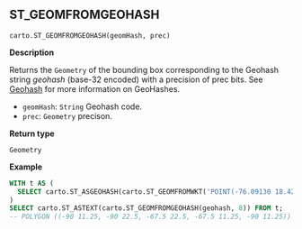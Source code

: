 ## ST_GEOMFROMGEOHASH

```sql:signature
carto.ST_GEOMFROMGEOHASH(geomHash, prec)
```

**Description**

Returns the `Geometry` of the bounding box corresponding to the Geohash string _geohash_ (base-32 encoded) with a precision of prec bits. See [Geohash](https://www.geomesa.org/documentation/stable/user/appendix/utils.html#geohash) for more information on GeoHashes.

* `geomHash`: `String` Geohash code.
* `prec`: `Geometry` precison.

**Return type**

`Geometry`

**Example**

```sql
WITH t AS (
  SELECT carto.ST_ASGEOHASH(carto.ST_GEOMFROMWKT('POINT(-76.09130 18.42750)'), 8) AS geohash
)
SELECT carto.ST_ASTEXT(carto.ST_GEOMFROMGEOHASH(geohash, 8)) FROM t;
-- POLYGON ((-90 11.25, -90 22.5, -67.5 22.5, -67.5 11.25, -90 11.25))
```
